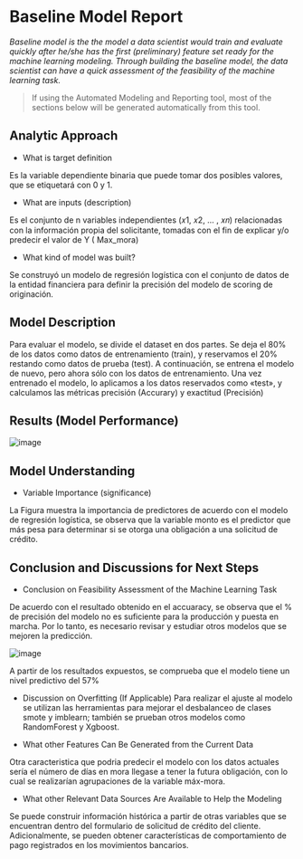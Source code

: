 # Baseline Model Report

_Baseline model is the the model a data scientist would train and evaluate quickly after he/she has the first (preliminary) feature set ready for the machine learning modeling. Through building the baseline model, the data scientist can have a quick assessment of the feasibility of the machine learning task._

> If using the Automated Modeling and Reporting tool, most of the sections below will be generated automatically from this tool. 

## Analytic Approach
* What is target definition

Es la variable dependiente binaria  que puede tomar  dos posibles  valores, que se etiquetará  con 0 y 1.

* What are inputs (description)

Es el conjunto de n variables independientes (𝑥1, 𝑥2, … , 𝑥𝑛) relacionadas con la información propia del solicitante, tomadas con el fin de explicar y/o predecir el valor de Y ( Max_mora)
 
* What kind of model was built?

Se construyó un modelo de regresión logística con el conjunto de datos de la entidad financiera para definir la precisión del modelo de scoring de originación. 

## Model Description

Para evaluar el modelo, se divide el dataset en dos partes. Se deja el 80% de los datos como datos de entrenamiento (train), y reservamos el 20% restando como datos de prueba (test). A continuación, se entrena el modelo de nuevo, pero ahora sólo con los datos de entrenamiento. Una vez entrenado el modelo, lo aplicamos a los datos reservados como «test», y calculamos las métricas precisión (Accurary) y exactitud (Precisión)


## Results (Model Performance)

![image](https://user-images.githubusercontent.com/111644646/207728820-cff3ff30-d5b5-48de-8817-87c5c18a7fb5.png)

## Model Understanding

* Variable Importance (significance)

 La Figura muestra la importancia de predictores de acuerdo con el modelo de regresión logística, se observa que la variable monto es el predictor que más pesa para determinar si se otorga una obligación a una solicitud de crédito.


## Conclusion and Discussions for Next Steps

* Conclusion on Feasibility Assessment of the Machine Learning Task

De acuerdo con el resultado obtenido en el accuaracy, se observa que el % de precisión del modelo no es suficiente para la producción y puesta en marcha. Por lo tanto, es necesario revisar y  estudiar otros modelos que se  mejoren la predicción.

![image](https://user-images.githubusercontent.com/111644646/207729070-5cc559fa-a5fd-4463-9d2c-8d7e6a9378b7.png)

A partir de los resultados expuestos, se comprueba que el modelo tiene un nivel predictivo del 57%

* Discussion on Overfitting (If Applicable)
Para realizar el ajuste al modelo se utilizan las herramientas para mejorar el desbalanceo de clases smote  y imblearn; también se prueban otros modelos como RandomForest y Xgboost.


* What other Features Can Be Generated from the Current Data

Otra caracteristica que podria predecir el modelo con los datos actuales sería el número de días en mora llegase a tener la futura obligación, con lo cual se realizarían agrupaciones de la variable máx-mora.

* What other Relevant Data Sources Are Available to Help the Modeling

Se puede construir información histórica a partir de otras variables que se encuentran dentro del formulario de solicitud de crédito del cliente. Adicionalmente, se pueden obtener características de comportamiento de pago registrados en los movimientos bancarios.
